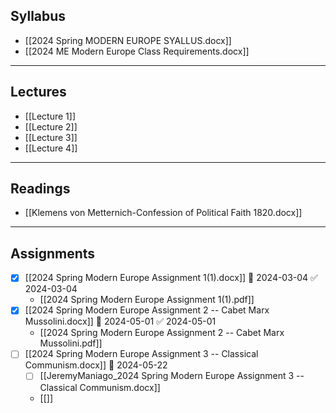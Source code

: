 ## Syllabus
- [[2024 Spring MODERN EUROPE SYALLUS.docx]]
- [[2024 ME Modern Europe Class Requirements.docx]]


---
## Lectures 
- [[Lecture 1]]
- [[Lecture 2]]
- [[Lecture 3]]
- [[Lecture 4]]

---
## Readings
- [[Klemens von Metternich-Confession of Political Faith 1820.docx]]

---
## Assignments
- [x] [[2024 Spring Modern Europe Assignment 1(1).docx]] 📅 2024-03-04 ✅ 2024-03-04
	- [[2024 Spring Modern Europe Assignment 1(1).pdf]]
- [x] [[2024 Spring Modern Europe Assignment 2 -- Cabet Marx Mussolini.docx]] 📅 2024-05-01 ✅ 2024-05-01
	- [[2024 Spring Modern Europe Assignment 2 -- Cabet Marx Mussolini.pdf]] 
- [ ] [[2024 Spring Modern Europe Assignment 3 -- Classical Communism.docx]] 📅 2024-05-22 
	- [ ] [[JeremyManiago_2024 Spring Modern Europe Assignment 3 -- Classical Communism.docx]]
	- [[]]